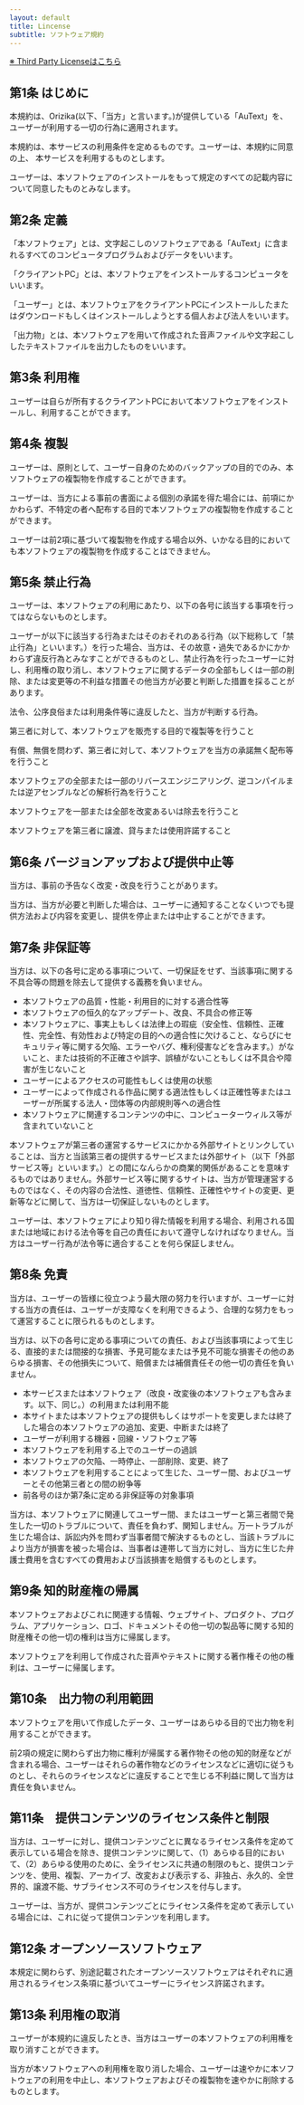 ```yaml
--- 
layout: default
title: Lincense
subtitle: ソフトウェア規約
---
```


[※ Third Party Licenseはこちら](./third_party_license.html)

## 第1条 はじめに

本規約は、Orizika(以下、「当方」と言います。)が提供している「AuText」を、ユーザーが利用する一切の行為に適用されます。

本規約は、本サービスの利用条件を定めるものです。ユーザーは、本規約に同意の上、 本サービスを利用するものとします。

ユーザーは、本ソフトウェアのインストールをもって規定のすべての記載内容について同意したものとみなします。

## 第2条 定義

「本ソフトウェア」とは、文字起こしのソフトウェアである「AuText」に含まれるすべてのコンピュータプログラムおよびデータをいいます。

「クライアントPC」とは、本ソフトウェアをインストールするコンピュータをいいます。

「ユーザー」とは、本ソフトウェアをクライアントPCにインストールしたまたはダウンロードもしくはインストールしようとする個人および法人をいいます。

「出力物」とは、本ソフトウェアを用いて作成された音声ファイルや文字起こししたテキストファイルを出力したものをいいます。

## 第3条 利用権

ユーザーは自らが所有するクライアントPCにおいて本ソフトウェアをインストールし、利用することができます。

## 第4条 複製

ユーザーは、原則として、ユーザー自身のためのバックアップの目的でのみ、本ソフトウェアの複製物を作成することができます。

ユーザーは、当方による事前の書面による個別の承諾を得た場合には、前項にかかわらず、不特定の者へ配布する目的で本ソフトウェアの複製物を作成することができます。

ユーザーは前2項に基づいて複製物を作成する場合以外、いかなる目的においても本ソフトウェアの複製物を作成することはできません。 

## 第5条 禁止行為

ユーザーは、本ソフトウェアの利用にあたり、以下の各号に該当する事項を行ってはならないものとします。

ユーザーが以下に該当する行為またはそのおそれのある行為（以下総称して「禁止行為」といいます。）を行った場合、当方は、その故意・過失であるかにかかわらず違反行為とみなすことができるものとし、禁止行為を行ったユーザーに対し、利用権の取り消し、本ソフトウェアに関するデータの全部もしくは一部の削除、または変更等の不利益な措置その他当方が必要と判断した措置を採ることがあります。

法令、公序良俗または利用条件等に違反したと、当方が判断する行為。

第三者に対して、本ソフトウェアを販売する目的で複製等を行うこと

有償、無償を問わず、第三者に対して、本ソフトウェアを当方の承諾無く配布等を行うこと

本ソフトウェアの全部または一部のリバースエンジニアリング、逆コンパイルまたは逆アセンブルなどの解析行為を行うこと

本ソフトウェアを一部または全部を改変あるいは除去を行うこと

本ソフトウェアを第三者に譲渡、貸与または使用許諾すること

## 第6条 バージョンアップおよび提供中止等

当方は、事前の予告なく改変・改良を行うことがあります。

当方は、当方が必要と判断した場合は、ユーザーに通知することなくいつでも提供方法および内容を変更し、提供を停止または中止することができます。 

## 第7条 非保証等

当方は、以下の各号に定める事項について、一切保証をせず、当該事項に関する不具合等の問題を除去して提供する義務を負いません。

* 本ソフトウェアの品質・性能・利用目的に対する適合性等
* 本ソフトウェアの恒久的なアップデート、改良、不具合の修正等
* 本ソフトウェアに、事実上もしくは法律上の瑕疵（安全性、信頼性、正確性、完全性、有効性および特定の目的への適合性に欠けること、ならびにセキュリティ等に関する欠陥、エラーやバグ、権利侵害などを含みます。）がないこと、または技術的不正確さや誤字、誤植がないこともしくは不具合や障害が生じないこと
* ユーザーによるアクセスの可能性もしくは使用の状態
* ユーザーによって作成される作品に関する適法性もしくは正確性等またはユーザーが所属する法人・団体等の内部規則等への適合性
* 本ソフトウェアに関連するコンテンツの中に、コンピューターウィルス等が含まれていないこと 

本ソフトウェアが第三者の運営するサービスにかかる外部サイトとリンクしていることは、当方と当該第三者の提供するサービスまたは外部サイト（以下「外部サービス等」といいます。）との間になんらかの商業的関係があることを意味するものではありません。外部サービス等に関するサイトは、当方が管理運営するものではなく、その内容の合法性、道徳性、信頼性、正確性やサイトの変更、更新等などに関して、当方は一切保証しないものとします。

ユーザーは、本ソフトウェアにより知り得た情報を利用する場合、利用される国または地域における法令等を自己の責任において遵守しなければなりません。当方はユーザー行為が法令等に適合することを何ら保証しません。 

## 第8条 免責

当方は、ユーザーの皆様に役立つよう最大限の努力を行いますが、ユーザーに対する当方の責任は、ユーザーが支障なくを利用できるよう、合理的な努力をもって運営することに限られるものとします。

当方は、以下の各号に定める事項についての責任、および当該事項によって生じる、直接的または間接的な損害、予見可能なまたは予見不可能な損害その他のあらゆる損害、その他損失について、賠償または補償責任その他一切の責任を負いません。

* 本サービスまたは本ソフトウェア（改良・改変後の本ソフトウェアも含みます。以下、同じ。）の利用または利用不能
* 本サイトまたは本ソフトウェアの提供もしくはサポートを変更しまたは終了した場合の本ソフトウェアの追加、変更、中断または終了
* ユーザーが利用する機器・回線・ソフトウェア等
* 本ソフトウェアを利用する上でのユーザーの過誤
* 本ソフトウェアの欠陥、一時停止、一部削除、変更、終了
* 本ソフトウェアを利用することによって生じた、ユーザー間、およびユーザーとその他第三者との間の紛争等
* 前各号のほか第7条に定める非保証等の対象事項 

当方は、本ソフトウェアに関連してユーザー間、またはユーザーと第三者間で発生した一切のトラブルについて、責任を負わず、関知しません。万一トラブルが生じた場合は、訴訟内外を問わず当事者間で解決するものとし、当該トラブルにより当方が損害を被った場合は、当事者は連帯して当方に対し、当方に生じた弁護士費用を含むすべての費用および当該損害を賠償するものとします。

## 第9条 知的財産権の帰属

本ソフトウェアおよびこれに関連する情報、ウェブサイト、プロダクト、プログラム、アプリケーション、ロゴ、ドキュメントその他一切の製品等に関する知的財産権その他一切の権利は当方に帰属します。

本ソフトウェアを利用して作成された音声やテキストに関する著作権その他の権利は、ユーザーに帰属します。

## 第10条　出力物の利用範囲

本ソフトウェアを用いて作成したデータ、ユーザーはあらゆる目的で出力物を利用することができます。

前2項の規定に関わらず出力物に権利が帰属する著作物その他の知的財産などが含まれる場合、ユーザーはそれらの著作物などのライセンスなどに適切に従うものとし、それらのライセンスなどに違反することで生じる不利益に関して当方は責任を負いません。 

## 第11条　提供コンテンツのライセンス条件と制限

当方は、ユーザーに対し、提供コンテンツごとに異なるライセンス条件を定めて表示している場合を除き、提供コンテンツに関して、（1）あらゆる目的において、（2）あらゆる使用のために、全ライセンスに共通の制限のもと、提供コンテンツを、使用、複製、アーカイブ、改変および表示する、非独占、永久的、全世界的、譲渡不能、サブライセンス不可のライセンスを付与します。

ユーザーは、当方が、提供コンテンツごとにライセンス条件を定めて表示している場合には、これに従って提供コンテンツを利用します。

## 第12条 オープンソースソフトウェア

本規定に関わらず、別途記載されたオープンソースソフトウェアはそれぞれに適用されるライセンス条項に基づいてユーザーにライセンス許諾されます。

## 第13条 利用権の取消

ユーザーが本規約に違反したとき、当方はユーザーの本ソフトウェアの利用権を取り消すことができます。

当方が本ソフトウェアへの利用権を取り消した場合、ユーザーは速やかに本ソフトウェアの利用を中止し、本ソフトウェアおよびその複製物を速やかに削除するものとします。 

